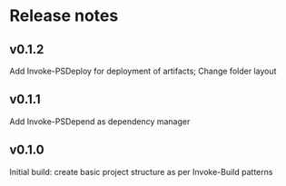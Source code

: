 # Release notes

## v0.1.2

Add Invoke-PSDeploy for deployment of artifacts; Change folder layout

## v0.1.1

Add Invoke-PSDepend as dependency manager

## v0.1.0

Initial build: create basic project structure as per Invoke-Build patterns
